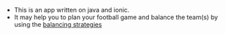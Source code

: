 * This is an app written on java and ionic.
* It may help you to plan your football game and balance the team(s) by using the [balancing strategies](https://github.com/PNeizhmak/foot-app/tree/master/server/src/main/java/com/pneizhmak/footapp/balancer/strategy) 
